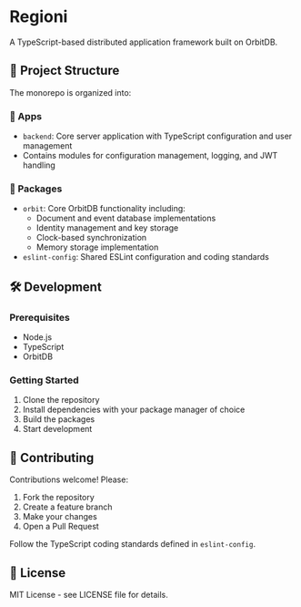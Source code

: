 # Regioni

A TypeScript-based distributed application framework built on OrbitDB.

## 📁 Project Structure

The monorepo is organized into:

### 📱 Apps

- `backend`: Core server application with TypeScript configuration and user management
- Contains modules for configuration management, logging, and JWT handling

### 🔧 Packages

- `orbit`: Core OrbitDB functionality including:
  - Document and event database implementations
  - Identity management and key storage
  - Clock-based synchronization
  - Memory storage implementation
- `eslint-config`: Shared ESLint configuration and coding standards

## 🛠️ Development

### Prerequisites

- Node.js
- TypeScript
- OrbitDB

### Getting Started

1. Clone the repository
2. Install dependencies with your package manager of choice
3. Build the packages
4. Start development

## 🤝 Contributing

Contributions welcome! Please:

1. Fork the repository
2. Create a feature branch
3. Make your changes
4. Open a Pull Request

Follow the TypeScript coding standards defined in `eslint-config`.

## 📝 License

MIT License - see LICENSE file for details.
